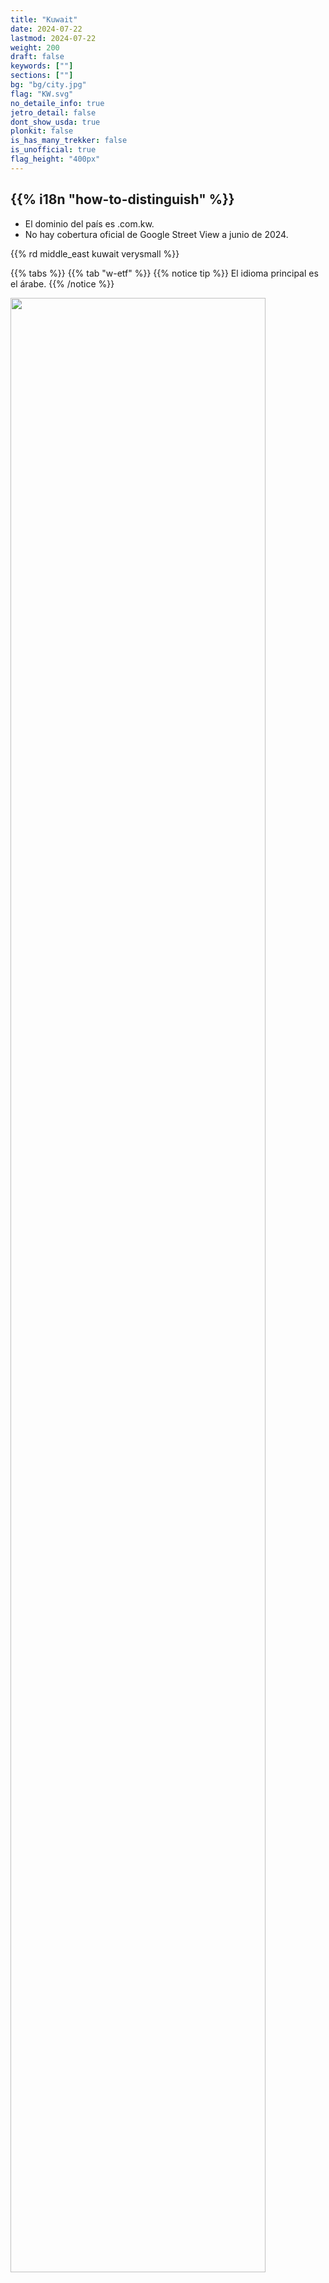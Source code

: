 ```yaml
---
title: "Kuwait"
date: 2024-07-22
lastmod: 2024-07-22
weight: 200
draft: false
keywords: [""]
sections: [""]
bg: "bg/city.jpg"
flag: "KW.svg"
no_detaile_info: true
jetro_detail: false
dont_show_usda: true
plonkit: false
is_has_many_trekker: false
is_unofficial: true
flag_height: "400px"
---
```


<div class="main-desciption country-description">
    <h2 class="section-title">{{% i18n "how-to-distinguish" %}}</h2>
    <ul class="rule-list">
        <li>El dominio del país es <span class="quiz">.com.kw</span>.</li>
        <li>No hay cobertura oficial de Google Street View a junio de 2024.</li>
    </ul>
    {{% rd middle_east kuwait verysmall %}}
</div>

{{% tabs %}}
{{% tab "w-etf" %}}
{{% notice tip %}}
El idioma principal es el árabe.
{{% /notice %}}

<div class="googlemap-if">
<img src="/rule/middle_east/kuwait/arabian_gulf_street.jpg" width="90%">
</div>

{{% notice tip %}}
Los vehículos particulares usan matrículas blancas, mientras que el transporte público utiliza placas amarillas.
{{% /notice %}}


<div class="googlemap-if">
<img src="/rule/middle_east/kuwait/Kuwait_License_Plate_-_Private.png" style="margin:10px;width:250px">
<img src="/rule/middle_east/kuwait/Kuwait_License_Plate_-_Public.png" style="margin:10px;width:250px">
</div>


{{% /tab %}}
{{% /tabs  %}}
